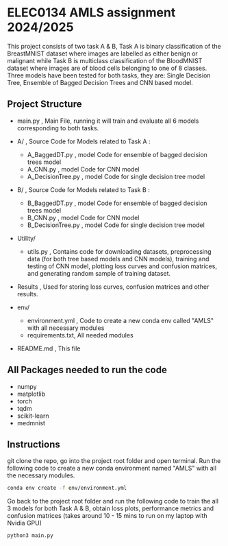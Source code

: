 # ELEC0134 AMLS assignment 2024/2025 

This project consists of two task A & B, Task A is binary classification of the BreastMNIST dataset where images are labelled as either benign or malignant while Task B is multiclass classification of the BloodMNIST dataset where images are of blood cells belonging to one of 8 classes. Three models have been tested for both tasks, they are: Single Decision Tree, Ensemble of Bagged Decision Trees and CNN based model.

## Project Structure
 - main.py , Main File, running it will train and evaluate all 6 models corresponding to both tasks.

 - A/ , Source Code for Models related to Task A :
    + A_BaggedDT.py , model Code for ensemble of bagged decision trees model
    + A_CNN.py , model Code for CNN model
    + A_DecisionTree.py , model Code for single decision tree model

 - B/ , Source Code for Models related to Task B :
    + B_BaggedDT.py , model Code for ensemble of bagged decision trees model
    + B_CNN.py , model Code for CNN model
    + B_DecisionTree.py , model Code for single decision tree model
 
 - Utility/
    + utils.py , Contains code for downloading datasets, preprocessing data (for both tree based models and CNN models), training and testing of CNN model, plotting loss curves and confusion matrices, and generating random sample of training dataset.

- Results , Used for storing loss curves, confusion matrices and other results.
- env/
    + environment.yml , Code to create a new conda env called "AMLS" with all necessary modules
    + requirements.txt, All needed modules
- README.md , This file

## All Packages needed to run the code
- numpy
- matplotlib
- torch
- tqdm
- scikit-learn
- medmnist

## Instructions
git clone the repo, go into the project root folder and open terminal.
Run the following code to create a new conda environment named "AMLS" with all the necessary modules.
```bash
conda env create -f env/environment.yml
```
Go back to the project root folder and run the following code to train the all 3 models for both Task A & B, obtain loss plots, performance metrics and confusion matrices (takes around 10 - 15 mins to run on my laptop with Nvidia GPU)
```bash
python3 main.py
```